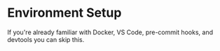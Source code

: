 # Environment Setup

If you're already familiar with Docker, VS Code, pre-commit hooks, and devtools you can skip this.

